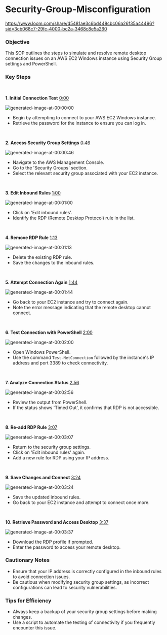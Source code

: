 # Security-Group-Misconfiguration

 https://www.loom.com/share/d5481ae3c6bd448cbc06a26f35a44496?sid=3cb068c7-29fc-4000-bc2a-3468c8e5a260

### Objective

This SOP outlines the steps to simulate and resolve remote desktop connection issues on an AWS EC2 Windows instance using Security Group settings and PowerShell.

### Key Steps

 

**1. Initial Connection Test** [0:00](https://loom.com/share/d5481ae3c6bd448cbc06a26f35a44496?t=0)

![generated-image-at-00:00:00](https://loom.com/i/1781be269b8c4409bac1c30f54524f89?workflows_screenshot=true)

- Begin by attempting to connect to your AWS EC2 Windows instance.
- Retrieve the password for the instance to ensure you can log in.

 

**2. Access Security Group Settings** [0:46](https://loom.com/share/d5481ae3c6bd448cbc06a26f35a44496?t=46)

![generated-image-at-00:00:46](https://loom.com/i/ca27dbbfcf4347d9bf9100b084c9ecfa?workflows_screenshot=true)

- Navigate to the AWS Management Console.
- Go to the 'Security Groups' section.
- Select the relevant security group associated with your EC2 instance.

 

**3. Edit Inbound Rules** [1:00](https://loom.com/share/d5481ae3c6bd448cbc06a26f35a44496?t=60)

![generated-image-at-00:01:00](https://loom.com/i/ece2df8c6c3f46abb8fea4d1c2fd7006?workflows_screenshot=true)

- Click on 'Edit inbound rules'.
- Identify the RDP (Remote Desktop Protocol) rule in the list.

 

**4. Remove RDP Rule** [1:13](https://loom.com/share/d5481ae3c6bd448cbc06a26f35a44496?t=73)

![generated-image-at-00:01:13](https://loom.com/i/af01605e4a3344b2937155f1deaa67a1?workflows_screenshot=true)

- Delete the existing RDP rule.
- Save the changes to the inbound rules.

 

**5. Attempt Connection Again** [1:44](https://loom.com/share/d5481ae3c6bd448cbc06a26f35a44496?t=104)

![generated-image-at-00:01:44](https://loom.com/i/8fd508b2a06b4d07b15e00395b7eb605?workflows_screenshot=true)

- Go back to your EC2 instance and try to connect again.
- Note the error message indicating that the remote desktop cannot connect.

 

**6. Test Connection with PowerShell** [2:00](https://loom.com/share/d5481ae3c6bd448cbc06a26f35a44496?t=120)

![generated-image-at-00:02:00](https://loom.com/i/63fc893d15b0439ba809f76421fd5304?workflows_screenshot=true)

- Open Windows PowerShell.
- Use the command `Test-NetConnection` followed by the instance's IP address and port 3389 to check connectivity.

 

**7. Analyze Connection Status** [2:56](https://loom.com/share/d5481ae3c6bd448cbc06a26f35a44496?t=176)

![generated-image-at-00:02:56](https://loom.com/i/1e284d33eadd4a079ac12d738c12eff8?workflows_screenshot=true)

- Review the output from PowerShell.
- If the status shows 'Timed Out', it confirms that RDP is not accessible.

 

**8. Re-add RDP Rule** [3:07](https://loom.com/share/d5481ae3c6bd448cbc06a26f35a44496?t=187)

![generated-image-at-00:03:07](https://loom.com/i/754780d786d64c59bd8c3f63e4504257?workflows_screenshot=true)

- Return to the security group settings.
- Click on 'Edit inbound rules' again.
- Add a new rule for RDP using your IP address.

 

**9. Save Changes and Connect** [3:24](https://loom.com/share/d5481ae3c6bd448cbc06a26f35a44496?t=204)

![generated-image-at-00:03:24](https://loom.com/i/0340b62805f047cb87b93f1c77fa2454?workflows_screenshot=true)

- Save the updated inbound rules.
- Go back to your EC2 instance and attempt to connect once more.

 

**10. Retrieve Password and Access Desktop** [3:37](https://loom.com/share/d5481ae3c6bd448cbc06a26f35a44496?t=217)

![generated-image-at-00:03:37](https://loom.com/i/5223fe93acc243a1a00b7d5e6e58484d?workflows_screenshot=true)

- Download the RDP profile if prompted.
- Enter the password to access your remote desktop.

### Cautionary Notes

- Ensure that your IP address is correctly configured in the inbound rules to avoid connection issues.
- Be cautious when modifying security group settings, as incorrect configurations can lead to security vulnerabilities.

### Tips for Efficiency

- Always keep a backup of your security group settings before making changes.
- Use a script to automate the testing of connectivity if you frequently encounter this issue.
